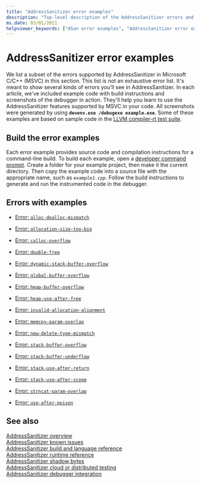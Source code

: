 ```yaml
---
title: "AddressSanitizer error examples"
description: "Top-level description of the AddressSanitizer errors and examples in Microsoft C/C++."
ms.date: 03/01/2021
helpviewer_keywords: ["ASan error examples", "AddressSanitizer error examples", "Address Sanitizer error examples", "Error examples for AddressSanitizer"]
---
```

# AddressSanitizer error examples

We list a subset of the errors supported by AddressSanitizer in Microsoft C/C++ (MSVC) in this section. This list is not an exhaustive error list. It's meant to show several kinds of errors you'll see in AddressSanitizer. In each article, we've included example code with build instructions and screenshots of the debugger in action. They'll help you learn to use the AddressSanitizer features supported by MSVC in your code. All screenshots were generated by using **`devenv.exe /debugexe example.exe`**. Some of these examples are based on sample code in the [LLVM compiler-rt test suite](https://github.com/llvm/llvm-project/tree/main/compiler-rt/test/asan/TestCases).

## Build the error examples

Each error example provides source code and compilation instructions for a command-line build. To build each example, open a [developer command prompt](../build/building-on-the-command-line.md#developer_command_prompt_shortcuts). Create a folder for your example project, then make it the current directory. Then copy the example code into a source file with the appropriate name, such as *`example1.cpp`*. Follow the build instructions to generate and run the instrumented code in the debugger.

## Errors with examples

- [Error: `alloc-dealloc-mismatch`](./error-alloc-dealloc-mismatch.md)

- [Error: `allocation-size-too-big`](./error-allocation-size-too-big.md)

- [Error: `calloc-overflow`](./error-calloc-overflow.md)

- [Error: `double-free`](./error-double-free.md)

- [Error: `dynamic-stack-buffer-overflow`](./error-dynamic-stack-buffer-overflow.md)

- [Error: `global-buffer-overflow`](./error-global-buffer-overflow.md)

- [Error: `heap-buffer-overflow`](./error-heap-buffer-overflow.md)

- [Error: `heap-use-after-free`](./error-heap-use-after-free.md)

- [Error: `invalid-allocation-alignment`](./error-invalid-allocation-alignment.md)

- [Error: `memcpy-param-overlap`](./error-memcpy-param-overlap.md)

- [Error: `new-delete-type-mismatch`](./error-new-delete-type-mismatch.md)

- [Error: `stack-buffer-overflow`](./error-stack-buffer-overflow.md)

- [Error: `stack-buffer-underflow`](./error-stack-buffer-underflow.md)

- [Error: `stack-use-after-return`](./error-stack-use-after-return.md)

- [Error: `stack-use-after-scope`](./error-stack-use-after-scope.md)

- [Error: `strncat-param-overlap`](./error-strncat-param-overlap.md)

- [Error: `use-after-poison`](./error-use-after-poison.md)

## See also

[AddressSanitizer overview](./asan.md)\
[AddressSanitizer known issues](./asan-known-issues.md)\
[AddressSanitizer build and language reference](./asan-building.md)\
[AddressSanitizer runtime reference](./asan-runtime.md)\
[AddressSanitizer shadow bytes](./asan-shadow-bytes.md)\
[AddressSanitizer cloud or distributed testing](./asan-offline-crash-dumps.md)\
[AddressSanitizer debugger integration](./asan-debugger-integration.md)
